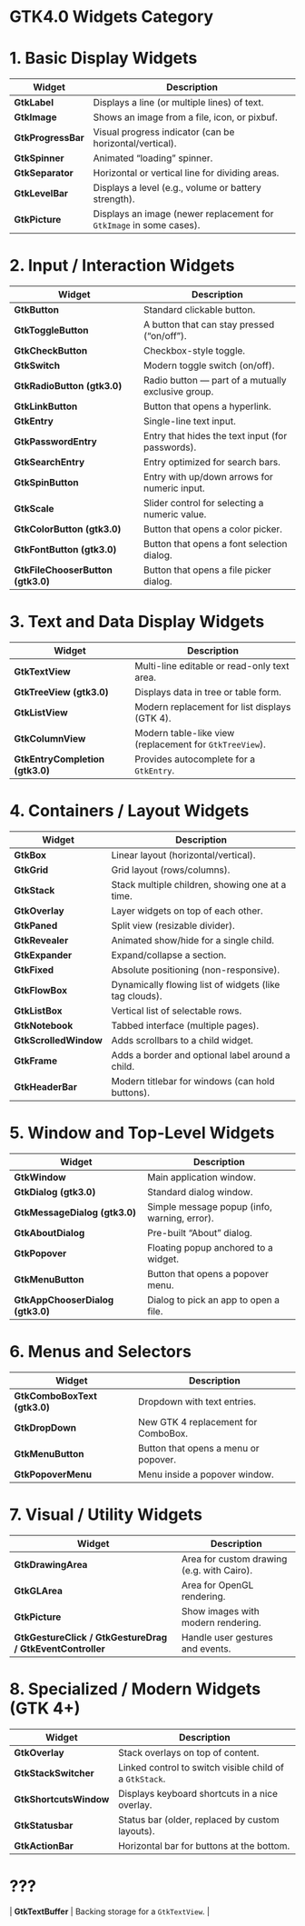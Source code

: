 # GTK4.0 Widgets Category


# 1. Basic Display Widgets
| Widget             | Description                                                         |
| ------------------ | ------------------------------------------------------------------- |
| **GtkLabel**       | Displays a line (or multiple lines) of text.                        |
| **GtkImage**       | Shows an image from a file, icon, or pixbuf.                        |
| **GtkProgressBar** | Visual progress indicator (can be horizontal/vertical).             |
| **GtkSpinner**     | Animated “loading” spinner.                                         |
| **GtkSeparator**   | Horizontal or vertical line for dividing areas.                     |
| **GtkLevelBar**    | Displays a level (e.g., volume or battery strength).                |
| **GtkPicture**     | Displays an image (newer replacement for `GtkImage` in some cases). |

# 2. Input / Interaction Widgets
| Widget                            | Description                                        |
| ------------------------          | -------------------------------------------------- |
| **GtkButton**                     | Standard clickable button.                         |
| **GtkToggleButton**               | A button that can stay pressed (“on/off”).         |
| **GtkCheckButton**                | Checkbox-style toggle.                             |
| **GtkSwitch**                     | Modern toggle switch (on/off).                     |
| **GtkRadioButton (gtk3.0)**       | Radio button — part of a mutually exclusive group. | 
| **GtkLinkButton**                 | Button that opens a hyperlink.                     |
| **GtkEntry**                      | Single-line text input.                            |
| **GtkPasswordEntry**              | Entry that hides the text input (for passwords).   |
| **GtkSearchEntry**                | Entry optimized for search bars.                   |
| **GtkSpinButton**                 | Entry with up/down arrows for numeric input.       |
| **GtkScale**                      | Slider control for selecting a numeric value.      |
| **GtkColorButton (gtk3.0)**       | Button that opens a color picker.                  |
| **GtkFontButton (gtk3.0)**        | Button that opens a font selection dialog.         |
| **GtkFileChooserButton (gtk3.0)** | Button that opens a file picker dialog.            |

# 3. Text and Data Display Widgets
| Widget                            | Description                                             |
| ----------------------            | ------------------------------------------------------- |
| **GtkTextView**                   | Multi-line editable or read-only text area.             |
| **GtkTreeView (gtk3.0)**          | Displays data in tree or table form.                    |
| **GtkListView**                   | Modern replacement for list displays (GTK 4).           |
| **GtkColumnView**                 | Modern table-like view (replacement for `GtkTreeView`). |
| **GtkEntryCompletion (gtk3.0)**   | Provides autocomplete for a `GtkEntry`.                 |

# 4. Containers / Layout Widgets
| Widget                | Description                                            |
| --------------------- | ------------------------------------------------------ |
| **GtkBox**            | Linear layout (horizontal/vertical).                   |
| **GtkGrid**           | Grid layout (rows/columns).                            |
| **GtkStack**          | Stack multiple children, showing one at a time.        |
| **GtkOverlay**        | Layer widgets on top of each other.                    |
| **GtkPaned**          | Split view (resizable divider).                        |
| **GtkRevealer**       | Animated show/hide for a single child.                 |
| **GtkExpander**       | Expand/collapse a section.                             |
| **GtkFixed**          | Absolute positioning (non-responsive).                 |
| **GtkFlowBox**        | Dynamically flowing list of widgets (like tag clouds). |
| **GtkListBox**        | Vertical list of selectable rows.                      |
| **GtkNotebook**       | Tabbed interface (multiple pages).                     |
| **GtkScrolledWindow** | Adds scrollbars to a child widget.                     |
| **GtkFrame**          | Adds a border and optional label around a child.       |
| **GtkHeaderBar**      | Modern titlebar for windows (can hold buttons).        |

# 5. Window and Top-Level Widgets
| Widget                            | Description                                  |
| -----------------------           | -------------------------------------------- |
| **GtkWindow**                     | Main application window.                     |
| **GtkDialog (gtk3.0)**            | Standard dialog window.                      |
| **GtkMessageDialog (gtk3.0)**     | Simple message popup (info, warning, error). |
| **GtkAboutDialog**                | Pre-built “About” dialog.                    |
| **GtkPopover**                    | Floating popup anchored to a widget.         |
| **GtkMenuButton**                 | Button that opens a popover menu.            |
| **GtkAppChooserDialog (gtk3.0)**  | Dialog to pick an app to open a file.        |

# 6. Menus and Selectors
| Widget                        | Description                          |
| -------------------           | ------------------------------------ |
| **GtkComboBoxText (gtk3.0)**  | Dropdown with text entries.          |
| **GtkDropDown**               | New GTK 4 replacement for ComboBox.  |
| **GtkMenuButton**             | Button that opens a menu or popover. |
| **GtkPopoverMenu**            | Menu inside a popover window.        |

# 7. Visual / Utility Widgets
| Widget                                                    | Description                                |
| --------------------------------------------------------- | ------------------------------------------ |
| **GtkDrawingArea**                                        | Area for custom drawing (e.g. with Cairo). |
| **GtkGLArea**                                             | Area for OpenGL rendering.                 |
| **GtkPicture**                                            | Show images with modern rendering.         |
| **GtkGestureClick / GtkGestureDrag / GtkEventController** | Handle user gestures and events.           |

# 8. Specialized / Modern Widgets (GTK 4+)
| Widget                 | Description                                             |
| ---------------------- | ------------------------------------------------------- |
| **GtkOverlay**         | Stack overlays on top of content.                       |
| **GtkStackSwitcher**   | Linked control to switch visible child of a `GtkStack`. |
| **GtkShortcutsWindow** | Displays keyboard shortcuts in a nice overlay.          |
| **GtkStatusbar**       | Status bar (older, replaced by custom layouts).         |
| **GtkActionBar**       | Horizontal bar for buttons at the bottom.               |


# ???
| **GtkTextBuffer**      | Backing storage for a `GtkTextView`.                    |
